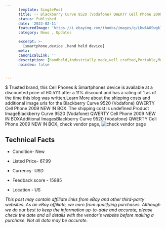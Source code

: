 ```yaml
---
      template: SinglePost
      title: -- Blackberry Curve 9520 (Vodafone) QWERTY Cell Phone 2009 NEW IN BOX
      status: Published
      date: '2023-02-11'
      featuredImage: 'https://i.ebayimg.com/thumbs/images/g/LhwAAOSwgk1j2CZJ/s-l225.jpg'
      category: News , Updates

      excerpt: >-
        [smartphone,device ,hand held device]
      meta:
      canonicalLink: ''
      description: [handheld,industrially made,well crafted,Portable,Mobile,Compact,Convenient,Lightweight,Maneuverable,Man-portable,Miniature,Carriable,Hand-held,Light,Holdable,Transportable,Mobile device,Pocket-sized,On-the-go,Wireless,Cordless,Compact size,Convenient size, smartphone,device ,hand held device]
      noindex: false

        
---
```

$
    Trusted brand, this Cell Phones & Smartphones device is available at a discounted price of 60.5111 after a 11% discount and has a rating of 1 as of the time this blog was written.Learn More about the shipping costs and additional image urls for the Blackberry Curve 9520 (Vodafone) QWERTY Cell Phone 2009 NEW IN BOX. The shipping cost is undefined.Product ImageBlackberry Curve 9520 (Vodafone) QWERTY Cell Phone 2009 NEW IN BOXAdditional ImagesBlackberry Curve 9520 (Vodafone) QWERTY Cell Phone 2009 NEW IN BOX, check vendor page, ![check vendor page](https://origin-galleryplus.ebayimg.com/ws/web/134430887887_2_0_1/225x225.jpg,https://origin-galleryplus.ebayimg.com/ws/web/134430887887_3_0_1/225x225.jpg,https://origin-galleryplus.ebayimg.com/ws/web/134430887887_4_0_1/225x225.jpg)
    
    

 ## Technical Facts 



     
      

 - Condition- New 


      

 - Listed Price- 67.99 


      

 - Currency- USD 


      

 - Feedback score - 15885 


      

 - Location - US 


      
      

 *_This post may contain affiliate links from eBay and other third-party websites. As an eBay affiliate, we earn from qualifying purchases. Although we do our best to keep the information up-to-date and accurate, please check the date and all details with the vendor's website before making a purchase. Not all data may be accurate._*



    
    
    
    
    